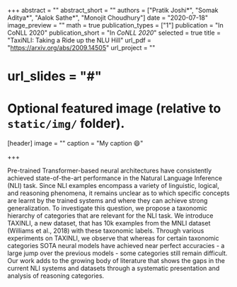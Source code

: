+++
abstract = ""
abstract_short = ""
authors = ["Pratik Joshi*", "Somak Aditya*", "Aalok Sathe*", "Monojit Choudhury"]
date = "2020-07-18"
image_preview = ""
math = true
publication_types = ["1"]
publication = "In CoNLL 2020"
publication_short = "In *CoNLL 2020*"
selected = true
title = "TaxiNLI: Taking a Ride up the NLU Hill"
url_pdf = "https://arxiv.org/abs/2009.14505"
url_project = ""
# url_slides = "#"


# Optional featured image (relative to `static/img/` folder).
[header]
image = ""
caption = "My caption :smile:"

+++

Pre-trained Transformer-based neural architectures have consistently achieved state-of-the-art performance in the Natural Language Inference (NLI) task. Since NLI examples encompass a variety of linguistic, logical, and reasoning phenomena, it remains unclear as to which specific concepts are learnt by the trained systems and where they can achieve strong generalization. To investigate this question, we propose a taxonomic hierarchy of categories that are relevant for the NLI task. We introduce TAXINLI, a new dataset, that has 10k examples from the MNLI dataset (Williams et al., 2018) with these taxonomic labels. Through various experiments on TAXINLI, we observe that whereas for certain taxonomic categories SOTA neural models have achieved near perfect accuracies - a large jump over the previous models - some categories still remain difficult. Our work adds to the growing body of literature that shows the gaps in the current NLI systems and datasets through a systematic presentation and analysis of reasoning categories.
